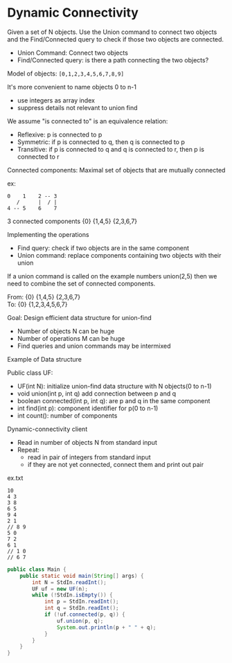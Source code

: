 # Dynamic Connectivity

Given a set of N objects. Use the Union command to connect two objects and the 
Find/Connected query to check if those two objects are connected.

- Union Command: Connect two objects
- Find/Connected query: is there a path connecting the two objects?

Model of objects:
`[0,1,2,3,4,5,6,7,8,9]`

It's more convenient to name objects 0 to n-1
- use integers as array index
- suppress details not relevant to union find

We assume "is connected to" is an equivalence relation:
- Reflexive: p is connected to p
- Symmetric: if p is connected to q, then q is connected to p
- Transitive: if p is connected to q and q is connected to r, then p is
connected to r

Connected components: Maximal set of objects that are mutually connected

ex:

```
0    1    2 -- 3
   /      |  / |
4 -- 5    6    7
```

3 connected components
{0} {1,4,5} {2,3,6,7}

Implementing the operations
- Find query: check if two objects are in the same component
- Union command: replace components containing two objects with their union

If a union command is called on the example numbers union(2,5) then
we need to combine the set of connected components. 

From: {0} {1,4,5} {2,3,6,7}\
To: {0} {1,2,3,4,5,6,7}

Goal: Design efficient data structure for union-find
- Number of objects N can be huge
- Number of operations M can be huge
- Find queries and union commands may be intermixed

Example of Data structure

Public class UF:
- UF(int N): initialize union-find data structure with N objects(0 to n-1)
- void union(int p, int q) add connection between p and q
- boolean connected(int p, int q): are p and q in the same component
- int find(int p): component identifier for p(0 to n-1)
- int count(): number of components

Dynamic-connectivity client
- Read in number of objects N from standard input
- Repeat:
    - read in pair of integers from standard input
    - if they are not yet connected, connect them and print out pair

ex.txt

```
10
4 3
3 8
6 5
9 4
2 1
// 8 9
5 0
7 2
6 1
// 1 0
// 6 7
```

```Java
public class Main {
    public static void main(String[] args) {
        int N = StdIn.readInt();
        UF uf = new UF(n);
        while (!StdIn.isEmpty()) {
            int p = StdIn.readInt();
            int q = StdIn.readInt();
            if (!uf.connected(p, q)) {
                uf.union(p, q);
                System.out.println(p + " " + q);
            }
        }
    }
}
```